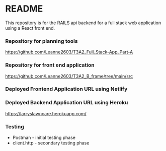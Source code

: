 # README

This repository is for the RAILS api backend for a full stack web application using a React front end. 


### Repository for planning tools
https://github.com/Leanne2603/T3A2_Full_Stack-App_Part-A

### Repository for front end application 
https://github.com/Leanne2603/T3A2_B_frame/tree/main/src

### Deployed Frontend Application URL using Netlify


### Deployed Backend Application URL using Heroku
https://larryslawncare.herokuapp.com/

### Testing
* Postman - initial testing phase
* client.http - secondary testing phase

